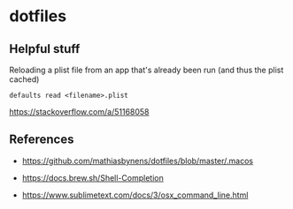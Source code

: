 # dotfiles

## Helpful stuff

Reloading a plist file from an app that's already been run (and thus the plist cached)

```
defaults read <filename>.plist
```

https://stackoverflow.com/a/51168058


## References

* https://github.com/mathiasbynens/dotfiles/blob/master/.macos

* https://docs.brew.sh/Shell-Completion

* https://www.sublimetext.com/docs/3/osx_command_line.html

